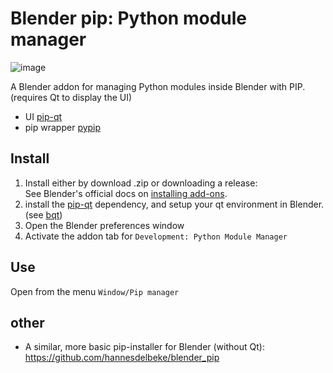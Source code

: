 # Blender pip: Python module manager

![image](https://github.com/hannesdelbeke/pip-qt-addon/assets/3758308/3a80f178-d77d-4af6-8e63-26c258171ec4)

A Blender addon for managing Python modules inside Blender with PIP. (requires Qt to display the UI)

- UI [pip-qt](https://github.com/hannesdelbeke/pip-qt)
- pip wrapper [pypip](https://github.com/hannesdelbeke/pypip)


## Install
1. Install either by download .zip or downloading a release:  
See Blender's official docs on [installing add-ons](https://docs.blender.org/manual/en/latest/editors/preferences/addons.html#installing-add-ons).
2. install the [pip-qt](https://github.com/hannesdelbeke/pip-qt) dependency, and setup your qt environment in Blender. (see [bqt](https://github.com/techartorg/bqt))
3. Open the Blender preferences window  
4. Activate the addon tab for `Development: Python Module Manager`

## Use
Open from the menu `Window/Pip manager`

## other
- A similar, more basic pip-installer for Blender (without Qt): https://github.com/hannesdelbeke/blender_pip
